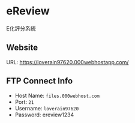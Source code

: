 # eReview
E化評分系統

## Website

URL: https://loverain97620.000webhostapp.com/

## FTP Connect Info
- Host Name: `files.000webhost.com`
- Port: `21`
- Username: `loverain97620`
- Password: ereview1234



